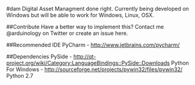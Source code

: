 #dam
Digital Asset Managment done right. Currently being developed on Windows but will be able to work for Windows, Linux, OSX.

##Contribute
Have a better way to implement this? Contact me @arduinology on Twitter or create an issue here.

##Recommended IDE
PyCharm - http://www.jetbrains.com/pycharm/

##Dependencies
PySide - http://qt-project.org/wiki/Category:LanguageBindings::PySide::Downloads
Python For Windows - http://sourceforge.net/projects/pywin32/files/pywin32/
Python 2.7
